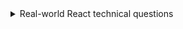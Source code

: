 <details>
<summary>Real-world React technical questions</summary>

- What is props?
- Why you have to use `className` attribute instead of `class`?
- What will happen when a component in React component tree throws an error?
- What are the rules of the React Hooks?
- Given this following state:

```js
{
  id: 0,
  name: 'John',
  detailedInfo: {
    age: 30,
    address: '123 Main St',
  }
}
```

what is the correct way to increment the age?

- What is React Fragment and how they work?
- Given this code:

```js
const names = ['John', 'Jane', 'Mary', 'Bob']

function RandomName() {
	const [name, setName] = useState(name.at(0))
	const changeName = () => {
		const randomNameIndex = Math.floor(Math.random() * names.length)
		setName(names[randomNameIndex])
	}

	return (
		<div>
			<p>Current name: {name}</p>
			<p>Previous name: {prevName}</p>
			<button onClick={changeName}>Change name</button>
		</div>
	)
}
```

How you can store the `prevName` value, so that it holds the previous value of `name` and is displayed properly in React?

- Which data structures cannot be rendered in React?
- What is `React.memo` and when you should use it?
- When do you use the `useCallback` hook and `React.memo`?
- Which methods of class components is combined the `useEffect` hook?
- What hooks do you know and explain how do you use them?

</details>

